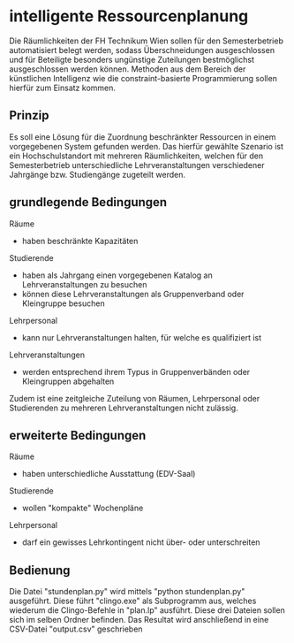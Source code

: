 # intelligente Ressourcenplanung
Die Räumlichkeiten der FH Technikum Wien sollen für den Semesterbetrieb automatisiert belegt werden, sodass Überschneidungen ausgeschlossen und für Beteiligte besonders ungünstige Zuteilungen bestmöglichst ausgeschlossen werden können. Methoden aus dem Bereich der künstlichen Intelligenz wie die constraint-basierte Programmierung sollen hierfür zum Einsatz kommen.
## Prinzip
Es soll eine Lösung für die Zuordnung beschränkter Ressourcen in einem vorgegebenen System gefunden werden. Das hierfür gewählte Szenario ist ein Hochschulstandort mit mehreren Räumlichkeiten, welchen für den Semesterbetrieb unterschiedliche Lehrveranstaltungen verschiedener Jahrgänge bzw. Studiengänge zugeteilt werden.
## grundlegende Bedingungen
Räume
* haben beschränkte Kapazitäten

Studierende
* haben als Jahrgang einen vorgegebenen Katalog an Lehrveranstaltungen zu besuchen
* können diese Lehrveranstaltungen als Gruppenverband oder Kleingruppe besuchen

Lehrpersonal
* kann nur Lehrveranstaltungen halten, für welche es qualifiziert ist

Lehrveranstaltungen
* werden entsprechend ihrem Typus in Gruppenverbänden oder Kleingruppen abgehalten

Zudem ist eine zeitgleiche Zuteilung von Räumen, Lehrpersonal oder Studierenden zu mehreren Lehrveranstaltungen nicht zulässig.
## erweiterte Bedingungen
Räume
* haben unterschiedliche Ausstattung (EDV-Saal)

Studierende
* wollen "kompakte" Wochenpläne

Lehrpersonal
* darf ein gewisses Lehrkontingent nicht über- oder unterschreiten

## Bedienung
Die Datei "stundenplan.py" wird mittels "python stundenplan.py" ausgeführt.
Diese führt "clingo.exe" als Subprogramm aus, welches wiederum die Clingo-Befehle in "plan.lp" ausführt.
Diese drei Dateien sollen sich im selben Ordner befinden.
Das Resultat wird anschließend in eine CSV-Datei "output.csv" geschrieben
